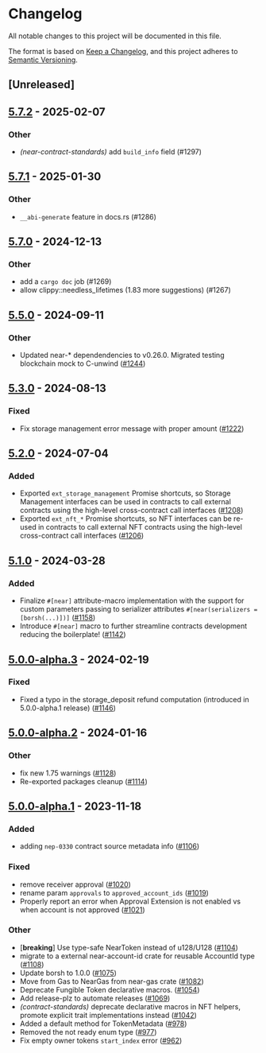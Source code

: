 # Changelog
All notable changes to this project will be documented in this file.

The format is based on [Keep a Changelog](https://keepachangelog.com/en/1.0.0/),
and this project adheres to [Semantic Versioning](https://semver.org/spec/v2.0.0.html).

## [Unreleased]

## [5.7.2](https://github.com/near/near-sdk-rs/compare/near-contract-standards-v5.7.1...near-contract-standards-v5.7.2) - 2025-02-07

### Other

- *(near-contract-standards)* add `build_info` field (#1297)

## [5.7.1](https://github.com/near/near-sdk-rs/compare/near-contract-standards-v5.7.0...near-contract-standards-v5.7.1) - 2025-01-30

### Other

- `__abi-generate` feature in docs.rs (#1286)

## [5.7.0](https://github.com/near/near-sdk-rs/compare/near-contract-standards-v5.6.0...near-contract-standards-v5.7.0) - 2024-12-13

### Other

- add a `cargo doc` job (#1269)
- allow clippy::needless_lifetimes (1.83 more suggestions) (#1267)

## [5.5.0](https://github.com/near/near-sdk-rs/compare/near-contract-standards-v5.4.0...near-contract-standards-v5.5.0) - 2024-09-11

### Other

- Updated near-* dependendencies to v0.26.0. Migrated testing blockchain mock to C-unwind ([#1244](https://github.com/near/near-sdk-rs/pull/1244))

## [5.3.0](https://github.com/near/near-sdk-rs/compare/near-contract-standards-v5.2.1...near-contract-standards-v5.3.0) - 2024-08-13

### Fixed
- Fix storage management error message with proper amount ([#1222](https://github.com/near/near-sdk-rs/pull/1222))

## [5.2.0](https://github.com/near/near-sdk-rs/compare/near-contract-standards-v5.1.0...near-contract-standards-v5.2.0) - 2024-07-04

### Added
- Exported `ext_storage_management` Promise shortcuts, so Storage Management interfaces can be used in contracts to call external contracts using the high-level cross-contract call interfaces ([#1208](https://github.com/near/near-sdk-rs/pull/1208))
- Exported `ext_nft_*` Promise shortcuts, so NFT interfaces can be re-used in contracts to call external NFT contracts using the high-level cross-contract call interfaces ([#1206](https://github.com/near/near-sdk-rs/pull/1206))

## [5.1.0](https://github.com/near/near-sdk-rs/compare/near-contract-standards-v5.0.0...near-contract-standards-v5.1.0) - 2024-03-28

### Added
- Finalize `#[near]` attribute-macro implementation with the support for custom parameters passing to serializer attributes `#[near(serializers = [borsh(...)])]` ([#1158](https://github.com/near/near-sdk-rs/pull/1158))
- Introduce `#[near]` macro to further streamline contracts development reducing the boilerplate! ([#1142](https://github.com/near/near-sdk-rs/pull/1142))

## [5.0.0-alpha.3](https://github.com/near/near-sdk-rs/compare/near-contract-standards-v5.0.0-alpha.2...near-contract-standards-v5.0.0-alpha.3) - 2024-02-19

### Fixed
- Fixed a typo in the storage_deposit refund computation (introduced in 5.0.0-alpha.1 release) ([#1146](https://github.com/near/near-sdk-rs/pull/1146))

## [5.0.0-alpha.2](https://github.com/near/near-sdk-rs/compare/near-contract-standards-v5.0.0-alpha.1...near-contract-standards-v5.0.0-alpha.2) - 2024-01-16

### Other
- fix new 1.75 warnings ([#1128](https://github.com/near/near-sdk-rs/pull/1128))
- Re-exported packages cleanup ([#1114](https://github.com/near/near-sdk-rs/pull/1114))

## [5.0.0-alpha.1](https://github.com/near/near-sdk-rs/compare/4.1.1...near-contract-standards-v5.0.0-alpha.1) - 2023-11-18

### Added
- adding `nep-0330` contract source metadata info ([#1106](https://github.com/near/near-sdk-rs/pull/1106))

### Fixed
- remove receiver approval ([#1020](https://github.com/near/near-sdk-rs/pull/1020))
- rename param `approvals` to `approved_account_ids` ([#1019](https://github.com/near/near-sdk-rs/pull/1019))
- Properly report an error when Approval Extension is not enabled vs when account is not approved ([#1021](https://github.com/near/near-sdk-rs/pull/1021))

### Other
- [**breaking**] Use type-safe NearToken instead of u128/U128 ([#1104](https://github.com/near/near-sdk-rs/pull/1104))
- migrate to a external near-account-id crate for reusable AccountId type ([#1108](https://github.com/near/near-sdk-rs/pull/1108))
- Update borsh to 1.0.0 ([#1075](https://github.com/near/near-sdk-rs/pull/1075))
- Move from Gas to NearGas from near-gas crate ([#1082](https://github.com/near/near-sdk-rs/pull/1082))
- Deprecate Fungible Token declarative macros. ([#1054](https://github.com/near/near-sdk-rs/pull/1054))
- Add release-plz to automate releases ([#1069](https://github.com/near/near-sdk-rs/pull/1069))
- *(contract-standards)* deprecate declarative macros in NFT helpers, promote explicit trait implementations instead ([#1042](https://github.com/near/near-sdk-rs/pull/1042))
- Added a default method for TokenMetadata ([#978](https://github.com/near/near-sdk-rs/pull/978))
- Removed the not ready enum type ([#977](https://github.com/near/near-sdk-rs/pull/977))
- Fix empty owner tokens `start_index` error ([#962](https://github.com/near/near-sdk-rs/pull/962))
